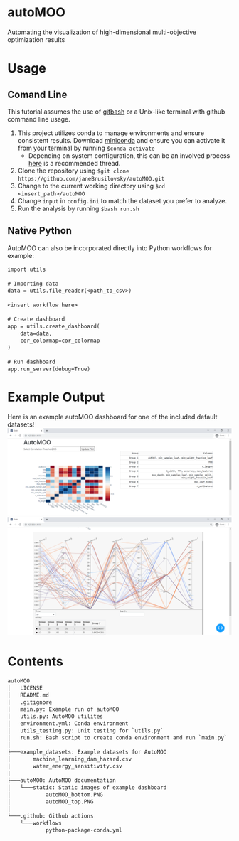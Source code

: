 # autoMOO
Automating the visualization of high-dimensional multi-objective optimization results

# Usage
## Comand Line
This tutorial assumes the use of [gitbash](https://git-scm.com/downloads) or a Unix-like terminal with github command line usage.
1. This project utilizes conda to manage environments and ensure consistent results. Download [miniconda](https://docs.conda.io/en/latest/miniconda.html) and ensure you can activate it from your terminal by running `$conda activate` 
    * Depending on system configuration, this can be an involved process [here](https://discuss.codecademy.com/t/setting-up-conda-in-git-bash/534473) is a recommended thread.
3. Clone the repository using `$git clone https://github.com/janeBrusilovsky/autoMOO.git` 
4. Change to the current working directory using `$cd <insert_path>/autoMOO`
5. Change `input` in `config.ini` to match the dataset you prefer to analyze.
6. Run the analysis by running `$bash run.sh`
## Native Python
AutoMOO can also be incorporated directly into Python workflows for example:
```
import utils

# Importing data
data = utils.file_reader(<path_to_csv>)

<insert workflow here>

# Create dashboard
app = utils.create_dashboard(
    data=data,
    cor_colormap=cor_colormap
)

# Run dashboard
app.run_server(debug=True)
```

# Example Output
Here is an example autoMOO dashboard for one of the included default datasets!
![autoMOO_top](autoMOO/static/autoMOO_top.PNG)
![autoMOO_bottom](autoMOO/static/autoMOO_bottom.PNG)

# Contents
```
autoMOO
│   LICENSE
│   README.md
│   .gitignore
│   main.py: Example run of autoMOO
│   utils.py: AutoMOO utilites
│   environment.yml: Conda environment
│   utils_testing.py: Unit testing for `utils.py`
│   run.sh: Bash script to create conda environment and run `main.py`
│
├───example_datasets: Example datasets for AutoMOO
│       machine_learning_dam_hazard.csv
│       water_energy_sensitivity.csv
|
├───autoMOO: AutoMOO documentation
│   └───static: Static images of example dashboard
│           autoMOO_bottom.PNG
│           autoMOO_top.PNG
│
└───.github: Github actions
    └───workflows
            python-package-conda.yml
```
